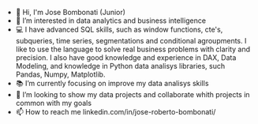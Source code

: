 - 👋 Hi, I'm Jose Bombonati (Junior)
- 👀 I’m interested in data analytics and business intelligence
- 💻 I have advanced SQL skills, such as window functions, cte's, subqueries, time series, segmentations and conditional agroupments. I like to use the language to solve real business problems with clarity and precision. I also have good knowledge and experience in DAX, Data Modeling, and knowledge in Python data analisys libraries, such Pandas, Numpy, Matplotlib. 
- 📚 I’m currently focusing on improve my data analisys skills
- 💞️ I’m looking to show my data projects and collaborate whith projects in common with my goals
- 📫 How to reach me linkedin.com/in/jose-roberto-bombonati/

<!---
juniorbombonati/juniorbombonati is a ✨ special ✨ repository because its `README.md` (this file) appears on your GitHub profile.
You can click the Preview link to take a look at your changes.
--->
